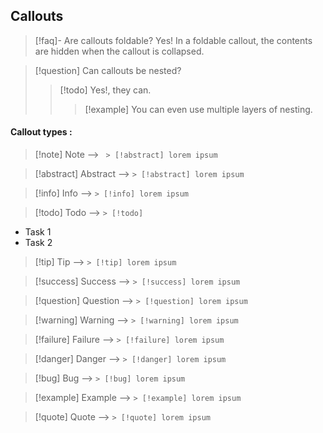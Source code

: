 ## Callouts

> [!faq]- Are callouts foldable? 
> Yes! In a foldable callout, the contents are hidden when the callout is collapsed.

> [!question] Can callouts be nested? 
> > [!todo] Yes!, they can. 
> > > [!example] You can even use multiple layers of nesting.

#### Callout types :

> [!note] Note --> ``` > [!abstract] lorem ipsum```

> [!abstract] Abstract --> ```> [!abstract] lorem ipsum```

> [!info] Info --> ```> [!info] lorem ipsum```

> [!todo] Todo --> ```> [!todo]```
- Task 1
- Task 2

> [!tip] Tip --> ```> [!tip] lorem ipsum```

> [!success] Success --> ```> [!success] lorem ipsum```

> [!question] Question --> ```> [!question] lorem ipsum```

> [!warning] Warning --> ```> [!warning] lorem ipsum```

> [!failure] Failure --> ```> [!failure] lorem ipsum```

> [!danger] Danger --> ```> [!danger] lorem ipsum```

> [!bug] Bug --> ```> [!bug] lorem ipsum```

> [!example] Example --> ```> [!example] lorem ipsum```

> [!quote] Quote --> ```> [!quote] lorem ipsum```